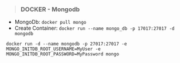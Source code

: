 >### DOCKER - Mongodb

* MongoDb: ```docker pull mongo```
* Create Container: ```docker run --name mongo_db -p 17017:27017 -d mongodb```

```docker run -d --name mongodb -p 27017:27017 -e MONGO_INITDB_ROOT_USERNAME=MyUser -e MONGO_INITDB_ROOT_PASSWORD=MyPassword mongo```